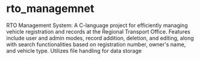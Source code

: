 # rto_managemnet
RTO Management System: A C-language project for efficiently managing vehicle registration and records at the Regional Transport Office. Features include user and admin modes, record addition, deletion, and editing, along with search functionalities based on registration number, owner's name, and vehicle type. Utilizes file handling for data storage

